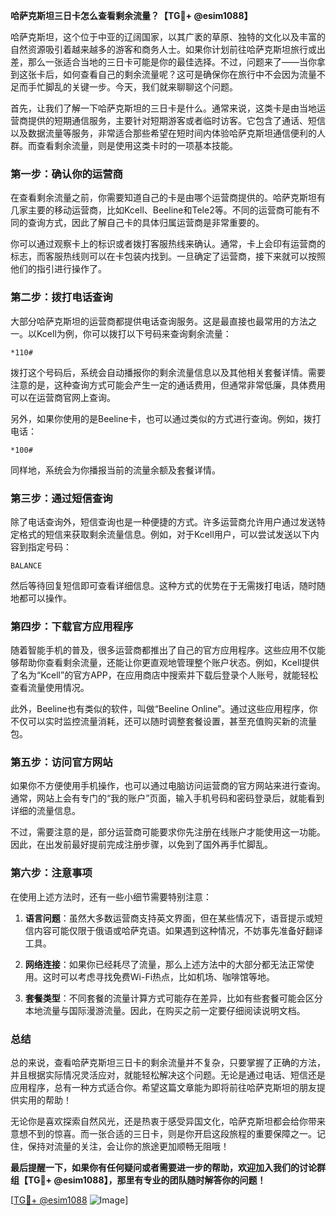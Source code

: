 **哈萨克斯坦三日卡怎么查看剩余流量？【TG💪+ @esim1088】**

哈萨克斯坦，这个位于中亚的辽阔国家，以其广袤的草原、独特的文化以及丰富的自然资源吸引着越来越多的游客和商务人士。如果你计划前往哈萨克斯坦旅行或出差，那么一张适合当地的三日卡可能是你的最佳选择。不过，问题来了——当你拿到这张卡后，如何查看自己的剩余流量呢？这可是确保你在旅行中不会因为流量不足而手忙脚乱的关键一步。今天，我们就来聊聊这个问题。

首先，让我们了解一下哈萨克斯坦的三日卡是什么。通常来说，这类卡是由当地运营商提供的短期通信服务，主要针对短期游客或者临时访客。它包含了通话、短信以及数据流量等服务，非常适合那些希望在短时间内体验哈萨克斯坦通信便利的人群。而查看剩余流量，则是使用这类卡时的一项基本技能。

### **第一步：确认你的运营商**
在查看剩余流量之前，你需要知道自己的卡是由哪个运营商提供的。哈萨克斯坦有几家主要的移动运营商，比如Kcell、Beeline和Tele2等。不同的运营商可能有不同的查询方式，因此了解自己卡的具体归属运营商是非常重要的。

你可以通过观察卡上的标识或者拨打客服热线来确认。通常，卡上会印有运营商的标志，而客服热线则可以在卡包装内找到。一旦确定了运营商，接下来就可以按照他们的指引进行操作了。

### **第二步：拨打电话查询**
大部分哈萨克斯坦的运营商都提供电话查询服务。这是最直接也最常用的方法之一。以Kcell为例，你可以拨打以下号码来查询剩余流量：

```
*110#
```

拨打这个号码后，系统会自动播报你的剩余流量信息以及其他相关套餐详情。需要注意的是，这种查询方式可能会产生一定的通话费用，但通常非常低廉，具体费用可以在运营商官网上查询。

另外，如果你使用的是Beeline卡，也可以通过类似的方式进行查询。例如，拨打电话：

```
*100#
```

同样地，系统会为你播报当前的流量余额及套餐详情。

### **第三步：通过短信查询**
除了电话查询外，短信查询也是一种便捷的方式。许多运营商允许用户通过发送特定格式的短信来获取剩余流量信息。例如，对于Kcell用户，可以尝试发送以下内容到指定号码：

```
BALANCE
```

然后等待回复短信即可查看详细信息。这种方式的优势在于无需拨打电话，随时随地都可以操作。

### **第四步：下载官方应用程序**
随着智能手机的普及，很多运营商都推出了自己的官方应用程序。这些应用不仅能够帮助你查看剩余流量，还能让你更直观地管理整个账户状态。例如，Kcell提供了名为“Kcell”的官方APP，在应用商店中搜索并下载后登录个人账号，就能轻松查看流量使用情况。

此外，Beeline也有类似的软件，叫做“Beeline Online”。通过这些应用程序，你不仅可以实时监控流量消耗，还可以随时调整套餐设置，甚至充值购买新的流量包。

### **第五步：访问官方网站**
如果你不方便使用手机操作，也可以通过电脑访问运营商的官方网站来进行查询。通常，网站上会有专门的“我的账户”页面，输入手机号码和密码登录后，就能看到详细的流量信息。

不过，需要注意的是，部分运营商可能要求你先注册在线账户才能使用这一功能。因此，在出发前最好提前完成注册步骤，以免到了国外再手忙脚乱。

### **第六步：注意事项**
在使用上述方法时，还有一些小细节需要特别注意：

1. **语言问题**：虽然大多数运营商支持英文界面，但在某些情况下，语音提示或短信内容可能仅限于俄语或哈萨克语。如果遇到这种情况，不妨事先准备好翻译工具。
   
2. **网络连接**：如果你已经耗尽了流量，那么上述方法中的大部分都无法正常使用。这时可以考虑寻找免费Wi-Fi热点，比如机场、咖啡馆等地。

3. **套餐类型**：不同套餐的流量计算方式可能存在差异，比如有些套餐可能会区分本地流量与国际漫游流量。因此，在购买之前一定要仔细阅读说明文档。

### **总结**
总的来说，查看哈萨克斯坦三日卡的剩余流量并不复杂，只要掌握了正确的方法，并且根据实际情况灵活应对，就能轻松解决这个问题。无论是通过电话、短信还是应用程序，总有一种方式适合你。希望这篇文章能为即将前往哈萨克斯坦的朋友提供实用的帮助！

无论你是喜欢探索自然风光，还是热衷于感受异国文化，哈萨克斯坦都会给你带来意想不到的惊喜。而一张合适的三日卡，则是你开启这段旅程的重要保障之一。记住，保持对流量的关注，会让你的旅途更加顺畅无阻哦！

**最后提醒一下，如果你有任何疑问或者需要进一步的帮助，欢迎加入我们的讨论群组【TG💪+ @esim1088】，那里有专业的团队随时解答你的问题！**

[[TG💪+ @esim1088](https://t.me/s/esim1088) ![Image](https://i.postimg.cc/4NQfJmqS/Snipaste-2025-05-13-00-14-12.png)]